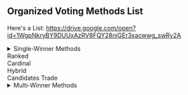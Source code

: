 ## Organized Voting Methods List

Here's a List: https://drive.google.com/open?id=1WgpNkryBY9DUUxAzRV8FQY28niGEr3xacwwg_swRy2A


<details> <summary>Single-Winner Methods</summary> 
	<summary>Single-Choice</summary> </ul> </details>
	<summary>Ranked</summary> </ul> </details>
	<summary>Cardinal</summary> </details>
	<summary>Hybrid</summary> </details>
	<summary>Candidates Trade</summary> </details>
</details>


<details> <summary>Multi-Winner Methods</summary>
	
</details>
